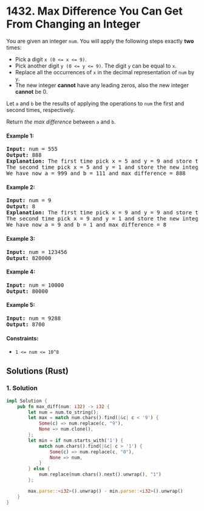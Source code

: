 # 1432. Max Difference You Can Get From Changing an Integer
You are given an integer `num`. You will apply the following steps exactly **two** times:
* Pick a digit `x (0 <= x <= 9)`.
* Pick another digit `y (0 <= y <= 9)`. The digit `y` can be equal to `x`.
* Replace all the occurrences of `x` in the decimal representation of `num` by `y`.
* The new integer **cannot** have any leading zeros, also the new integer **cannot** be 0.

Let `a` and `b` be the results of applying the operations to `num` the first and second times, respectively.

Return *the max difference* between `a` and `b`.

#### Example 1:
<pre>
<strong>Input:</strong> num = 555
<strong>Output:</strong> 888
<strong>Explanation:</strong> The first time pick x = 5 and y = 9 and store the new integer in a.
The second time pick x = 5 and y = 1 and store the new integer in b.
We have now a = 999 and b = 111 and max difference = 888
</pre>

#### Example 2:
<pre>
<strong>Input:</strong> num = 9
<strong>Output:</strong> 8
<strong>Explanation:</strong> The first time pick x = 9 and y = 9 and store the new integer in a.
The second time pick x = 9 and y = 1 and store the new integer in b.
We have now a = 9 and b = 1 and max difference = 8
</pre>

#### Example 3:
<pre>
<strong>Input:</strong> num = 123456
<strong>Output:</strong> 820000
</pre>

#### Example 4:
<pre>
<strong>Input:</strong> num = 10000
<strong>Output:</strong> 80000
</pre>

#### Example 5:
<pre>
<strong>Input:</strong> num = 9288
<strong>Output:</strong> 8700
</pre>

#### Constraints:
* `1 <= num <= 10^8`

## Solutions (Rust)

### 1. Solution
```Rust
impl Solution {
    pub fn max_diff(num: i32) -> i32 {
        let num = num.to_string();
        let max = match num.chars().find(|&c| c < '9') {
            Some(c) => num.replace(c, "9"),
            None => num.clone(),
        };
        let min = if num.starts_with('1') {
            match num.chars().find(|&c| c > '1') {
                Some(c) => num.replace(c, "0"),
                None => num,
            }
        } else {
            num.replace(num.chars().next().unwrap(), "1")
        };

        max.parse::<i32>().unwrap() - min.parse::<i32>().unwrap()
    }
}
```
